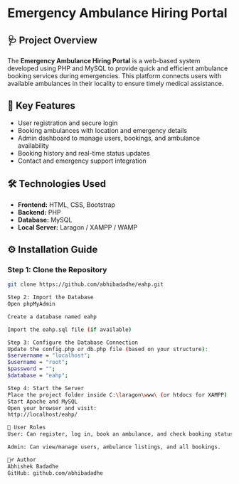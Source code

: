 # Emergency Ambulance Hiring Portal

## 🩺 Project Overview
The **Emergency Ambulance Hiring Portal** is a web-based system developed using PHP and MySQL to provide quick and efficient ambulance booking services during emergencies. This platform connects users with available ambulances in their locality to ensure timely medical assistance.

## 🚀 Key Features
- User registration and secure login
- Booking ambulances with location and emergency details
- Admin dashboard to manage users, bookings, and ambulance availability
- Booking history and real-time status updates
- Contact and emergency support integration

## 🛠️ Technologies Used
- **Frontend:** HTML, CSS, Bootstrap
- **Backend:** PHP
- **Database:** MySQL
- **Local Server:** Laragon / XAMPP / WAMP

## ⚙️ Installation Guide

### Step 1: Clone the Repository
```bash
git clone https://github.com/abhibadadhe/eahp.git

Step 2: Import the Database
Open phpMyAdmin

Create a database named eahp

Import the eahp.sql file (if available)

Step 3: Configure the Database Connection
Update the config.php or db.php file (based on your structure):
$servername = "localhost";
$username = "root";
$password = "";
$database = "eahp";

Step 4: Start the Server
Place the project folder inside C:\laragon\www\ (or htdocs for XAMPP)
Start Apache and MySQL
Open your browser and visit:
http://localhost/eahp/

👤 User Roles
User: Can register, log in, book an ambulance, and check booking status.

Admin: Can view/manage users, ambulance listings, and all bookings.

🙋‍♂️ Author
Abhishek Badadhe
GitHub: github.com/abhibadadhe
